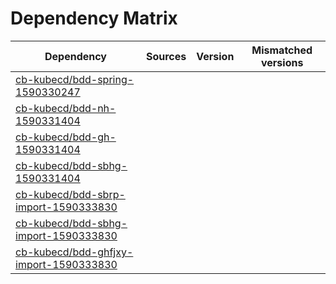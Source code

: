 # Dependency Matrix

Dependency | Sources | Version | Mismatched versions
---------- | ------- | ------- | -------------------
[cb-kubecd/bdd-spring-1590330247](https://github.com/cb-kubecd/bdd-spring-1590330247.git) |  | []() | 
[cb-kubecd/bdd-nh-1590331404](https://github.com/cb-kubecd/bdd-nh-1590331404.git) |  | []() | 
[cb-kubecd/bdd-gh-1590331404](https://github.com/cb-kubecd/bdd-gh-1590331404.git) |  | []() | 
[cb-kubecd/bdd-sbhg-1590331404](https://github.com/cb-kubecd/bdd-sbhg-1590331404.git) |  | []() | 
[cb-kubecd/bdd-sbrp-import-1590333830](https://github.com/cb-kubecd/bdd-sbrp-import-1590333830.git) |  | []() | 
[cb-kubecd/bdd-sbhg-import-1590333830](https://github.com/cb-kubecd/bdd-sbhg-import-1590333830.git) |  | []() | 
[cb-kubecd/bdd-ghfjxy-import-1590333830](https://github.com/cb-kubecd/bdd-ghfjxy-import-1590333830.git) |  | []() | 
